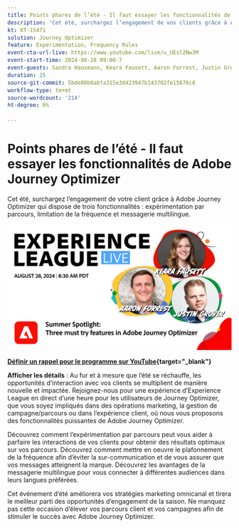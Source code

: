 ```yaml
---
title: Points phares de l’été - Il faut essayer les fonctionnalités de Adobe Journey Optimizer
description: 'Cet été, surchargez l’engagement de vos clients grâce à Adobe Journey Optimizer qui a trois fonctionnalités : expérimentation par parcours, limitation de la fréquence et messagerie multilingue.'
kt: KT-15471
solution: Journey Optimizer
feature: Experimentation, Frequency Rules
event-cta-url-live: https://www.youtube.com/live/u_UEsl2Nw3M
event-start-time: 2024-08-28 09:00-7
event-guests: Sandra Hausmann, Keara Fausett, Aaron Forrest, Justin Grover
duration: 25
source-git-commit: 5bde08b8abfa315e3d423947b143702fe15876c8
workflow-type: tm+mt
source-wordcount: '214'
ht-degree: 0%

---
```


# Points phares de l’été - Il faut essayer les fonctionnalités de Adobe Journey Optimizer

Cet été, surchargez l’engagement de votre client grâce à Adobe Journey Optimizer qui dispose de trois fonctionnalités : expérimentation par parcours, limitation de la fréquence et messagerie multilingue.

[![ExL LIVE 28 août 2024](assets/WebBanner-aug-28-2024.png)](https://www.youtube.com/live/u_UEsl2Nw3M)

**[Définir un rappel pour le programme sur YouTube](https://www.youtube.com/live/u_UEsl2Nw3M){target="_blank"}**

**Afficher les détails** :
Au fur et à mesure que l’été se réchauffe, les opportunités d’interaction avec vos clients se multiplient de manière nouvelle et impactée. Rejoignez-nous pour une expérience d’Experience League en direct d’une heure pour les utilisateurs de Journey Optimizer, que vous soyez impliqués dans des opérations marketing, la gestion de campagne/parcours ou dans l’expérience client, où nous vous proposons des fonctionnalités puissantes de Adobe Journey Optimizer.

Découvrez comment l’expérimentation par parcours peut vous aider à parfaire les interactions de vos clients pour obtenir des résultats optimaux sur vos parcours. Découvrez comment mettre en oeuvre le plafonnement de la fréquence afin d’éviter la sur-communication et de vous assurer que vos messages atteignent la marque. Découvrez les avantages de la messagerie multilingue pour vous connecter à différentes audiences dans leurs langues préférées.

Cet événement d’été améliorera vos stratégies marketing omnicanal et tirera le meilleur parti des opportunités d’engagement de la saison. Ne manquez pas cette occasion d’élever vos parcours client et vos campagnes afin de stimuler le succès avec Adobe Journey Optimizer.
